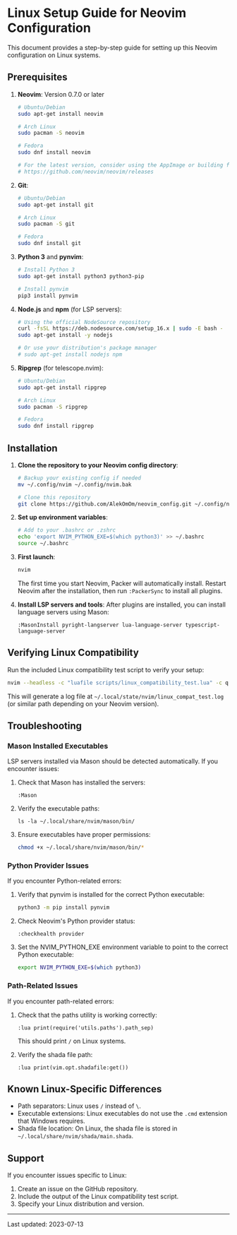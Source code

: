 # Linux Setup Guide for Neovim Configuration

This document provides a step-by-step guide for setting up this Neovim configuration on Linux systems.

## Prerequisites

1. **Neovim**: Version 0.7.0 or later
   ```bash
   # Ubuntu/Debian
   sudo apt-get install neovim
   
   # Arch Linux
   sudo pacman -S neovim
   
   # Fedora
   sudo dnf install neovim
   
   # For the latest version, consider using the AppImage or building from source
   # https://github.com/neovim/neovim/releases
   ```

2. **Git**:
   ```bash
   # Ubuntu/Debian
   sudo apt-get install git
   
   # Arch Linux
   sudo pacman -S git
   
   # Fedora
   sudo dnf install git
   ```

3. **Python 3** and **pynvim**:
   ```bash
   # Install Python 3
   sudo apt-get install python3 python3-pip
   
   # Install pynvim
   pip3 install pynvim
   ```

4. **Node.js** and **npm** (for LSP servers):
   ```bash
   # Using the official NodeSource repository
   curl -fsSL https://deb.nodesource.com/setup_16.x | sudo -E bash -
   sudo apt-get install -y nodejs
   
   # Or use your distribution's package manager
   # sudo apt-get install nodejs npm
   ```

5. **Ripgrep** (for telescope.nvim):
   ```bash
   # Ubuntu/Debian
   sudo apt-get install ripgrep
   
   # Arch Linux
   sudo pacman -S ripgrep
   
   # Fedora
   sudo dnf install ripgrep
   ```

## Installation

1. **Clone the repository to your Neovim config directory**:
   ```bash
   # Backup your existing config if needed
   mv ~/.config/nvim ~/.config/nvim.bak
   
   # Clone this repository
   git clone https://github.com/AlekOmOm/neovim_config.git ~/.config/nvim
   ```

2. **Set up environment variables**:
   ```bash
   # Add to your .bashrc or .zshrc
   echo 'export NVIM_PYTHON_EXE=$(which python3)' >> ~/.bashrc
   source ~/.bashrc
   ```

3. **First launch**:
   ```bash
   nvim
   ```
   
   The first time you start Neovim, Packer will automatically install. Restart Neovim after the installation, then run `:PackerSync` to install all plugins.

4. **Install LSP servers and tools**:
   After plugins are installed, you can install language servers using Mason:
   ```
   :MasonInstall pyright-langserver lua-language-server typescript-language-server
   ```

## Verifying Linux Compatibility

Run the included Linux compatibility test script to verify your setup:

```bash
nvim --headless -c "luafile scripts/linux_compatibility_test.lua" -c q
```

This will generate a log file at `~/.local/state/nvim/linux_compat_test.log` (or similar path depending on your Neovim version).

## Troubleshooting

### Mason Installed Executables

LSP servers installed via Mason should be detected automatically. If you encounter issues:

1. Check that Mason has installed the servers:
   ```
   :Mason
   ```

2. Verify the executable paths:
   ```
   ls -la ~/.local/share/nvim/mason/bin/
   ```

3. Ensure executables have proper permissions:
   ```bash
   chmod +x ~/.local/share/nvim/mason/bin/*
   ```

### Python Provider Issues

If you encounter Python-related errors:

1. Verify that pynvim is installed for the correct Python executable:
   ```bash
   python3 -m pip install pynvim
   ```

2. Check Neovim's Python provider status:
   ```
   :checkhealth provider
   ```

3. Set the NVIM_PYTHON_EXE environment variable to point to the correct Python executable:
   ```bash
   export NVIM_PYTHON_EXE=$(which python3)
   ```

### Path-Related Issues

If you encounter path-related errors:

1. Check that the paths utility is working correctly:
   ```
   :lua print(require('utils.paths').path_sep)
   ```
   This should print `/` on Linux systems.

2. Verify the shada file path:
   ```
   :lua print(vim.opt.shadafile:get())
   ```

## Known Linux-Specific Differences

- Path separators: Linux uses `/` instead of `\`.
- Executable extensions: Linux executables do not use the `.cmd` extension that Windows requires.
- Shada file location: On Linux, the shada file is stored in `~/.local/share/nvim/shada/main.shada`.

## Support

If you encounter issues specific to Linux:

1. Create an issue on the GitHub repository.
2. Include the output of the Linux compatibility test script.
3. Specify your Linux distribution and version.

---

Last updated: 2023-07-13 